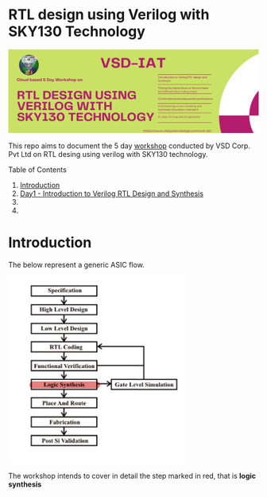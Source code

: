 # RTL design using Verilog with SKY130 Technology

![](/src/img/Verilog-flyer.png)

This repo aims to document the 5 day [workshop](https://www.vlsisystemdesign.com/rtl-design-using-verilog-with-sky130-technology/) conducted by VSD Corp. Pvt Ltd on RTL desing using verilog with SKY130 technology.

 Table of Contents

1. [Introduction](#introduction)
2. [Day1 - Introduction to Verilog RTL Design and Synthesis]()
3. 
4. 


# Introduction
The below represent a generic ASIC flow.

![](/src/img/asic-flow.png)

The workshop intends to cover in detail the step marked in red, that is **logic synthesis**